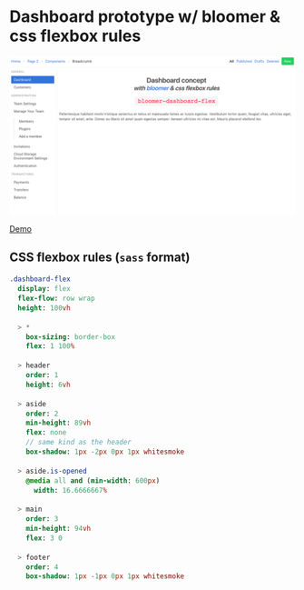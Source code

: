 # Dashboard prototype w/ bloomer & css flexbox rules

![screenshot](./docs/capture.png)

[Demo](https://bloomer-dashboard-flex.netlify.com/)

## CSS flexbox rules (`sass` format)
```sass
.dashboard-flex
  display: flex
  flex-flow: row wrap
  height: 100vh

  > *
    box-sizing: border-box
    flex: 1 100%

  > header
    order: 1
    height: 6vh

  > aside
    order: 2
    min-height: 89vh
    flex: none
    // same kind as the header
    box-shadow: 1px -2px 0px 1px whitesmoke

  > aside.is-opened
    @media all and (min-width: 600px)
      width: 16.6666667%

  > main
    order: 3
    min-height: 94vh
    flex: 3 0

  > footer
    order: 4
    box-shadow: 1px -1px 0px 1px whitesmoke

```
